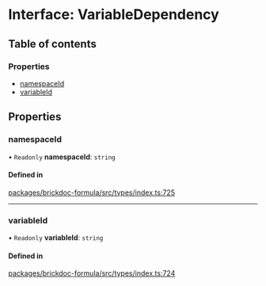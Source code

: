# Interface: VariableDependency

## Table of contents

### Properties

- [namespaceId](VariableDependency.md#namespaceid)
- [variableId](VariableDependency.md#variableid)

## Properties

### <a id="namespaceid" name="namespaceid"></a> namespaceId

• `Readonly` **namespaceId**: `string`

#### Defined in

[packages/brickdoc-formula/src/types/index.ts:725](https://github.com/brickdoc/brickdoc/blob/main/packages/brickdoc-formula/src/types/index.ts#L725)

___

### <a id="variableid" name="variableid"></a> variableId

• `Readonly` **variableId**: `string`

#### Defined in

[packages/brickdoc-formula/src/types/index.ts:724](https://github.com/brickdoc/brickdoc/blob/main/packages/brickdoc-formula/src/types/index.ts#L724)
